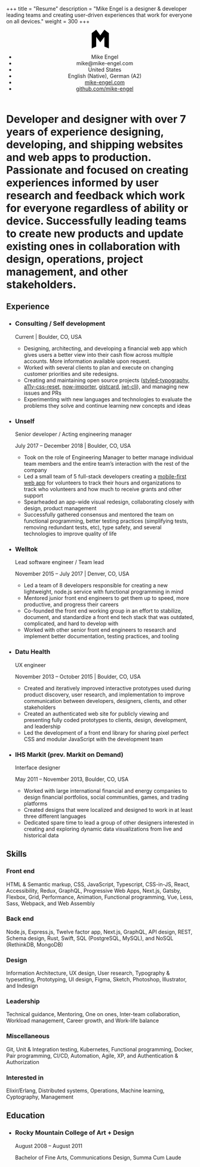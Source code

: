 +++
title = "Resume"
description = "Mike Engel is a designer & developer leading teams and creating user-driven experiences that work for everyone on all devices."
weight = 300
+++
<main class="site-constraint resume">
	<header class="resume-header">
		<svg
			class="logo"
			width="46px"
			height="50px"
			viewBox="0 0 46 50"
			version="1.1"
			xmlns="http://www.w3.org/2000/svg"
			xmlns:xlink="http://www.w3.org/1999/xlink"
		>
			<path d="M0,9.26966292 L0,50 L12,44.9438202 L12,0 L0,9.26966292 Z M46,9.26966292 L46,50 L34,44.9438202 L34,0 L46,9.26966292 Z M12,0 L12,19.1964286 L23,33.59375 L23,14.9619223 L12,0 Z M34,0 L34,19.1964286 L23,33.59375 L23,14.9619223 L34,0 Z"></path>
		</svg>
		<ul class="plain-list resume-meta">
			<li>Mike Engel</li>
			<li>mike@mike-engel.com</li>
			<li>United States</li>
			<li>English (Native), German (A2)</li>
			<li class="hide-from-screen">
				<a href="https://mike-engel.com">mike-engel.com</a>
			</li>
			<li>
				<a href="https://github.com/mike-engel">
					github.com/mike-engel
				</a>
			</li>
		</ul>
	</header>
	<h1 class="h3 resume-summary">
		Developer and designer with over 7 years of experience designing,
		developing, and shipping websites and web apps to production. Passionate
		and focused on creating experiences informed by user research and
		feedback which work for everyone regardless of ability or device.
		Successfully leading teams to create new products and update existing
		ones in collaboration with design, operations, project management, and
		other stakeholders.
	</h1>
	<h2 id="experience">
		Experience
	</h2>
	<ul class="plain-list resume-experience">
		<li>
			<h3>Consulting / Self development</h3>
			<p class="h5 text--darker">
				Current | Boulder, CO, USA
			</p>
			<ul>
				<li>
					Designing, architecting, and developing a financial web app which
					gives users a better view into their cash flow across multiple
					accounts. More information available upon request.
				</li>
				<li>
					Worked with several clients to plan and execute on changing
					customer priorities and site redesigns.
				</li>
				<li>
					Creating and maintaining open source projects
					(<a href="https://github.com/mike-engel/styled-typography" target="_blank" rel="noopener noreferrer">styled-typography</a>,
					<a href="https://github.com/mike-engel/a11y-css-reset" target="_blank" rel="noopener noreferrer">a11y-css-reset</a>,
					<a href="https://github.com/mike-engel/now-importer" target="_blank" rel="noopener noreferrer">now-importer</a>,
					<a href="https://github.com/mike-engel/gistcard" target="_blank" rel="noopener noreferrer">gistcard</a>,
					<a href="https://github.com/mike-engel/jwt-cli" target="_blank" rel="noopener noreferrer">jwt-cli</a>), and managing new issues and PRs
				</li>
				<li>
					Experimenting with new languages and technologies to evaluate the
					problems they solve and continue learning new concepts and ideas
				</li>
			</ul>
		</li>
		<li>
			<h3>Unself</h3>
			<p class="h5">Senior developer / Acting engineering manager</p>
			<p class="h5 text--darker">
				July 2017 &ndash; December 2018 | Boulder, CO, USA
			</p>
			<ul>
				<li>
					Took on the role of Engineering Manager to better manage
					individual team members and the entire team’s interaction with the
					rest of the company
				</li>
				<li>
					Led a small team of 5 full-stack developers creating a
					<a href="https://unself.com" target="_blank" rel="noopener noreferrer">mobile-first web app</a>
					for volunteers to track their hours and organizations to track who
					volunteers and how much to receive grants and other support
				</li>
				<li>
					Spearheaded an app-wide visual redesign, collaborating closely
					with design, product management
				</li>
				<li>
					Successfully gathered consensus and mentored the team on
					functional programming, better testing practices (simplifying
					tests, removing redundant tests, etc), type safety, and several
					technologies to improve quality of life
				</li>
			</ul>
		</li>
		<li>
			<h3>Welltok</h3>
			<p class="h5">Lead software engineer / Team lead</p>
			<p class="h5 text--darker">
				November 2015 &ndash; July 2017 | Denver, CO, USA
			</p>
			<ul>
				<li>
					Led a team of 8 developers responsible for creating a new
					lightweight, node.js service with functional programming in mind
				</li>
				<li>
					Mentored junior front end engineers to get them up to speed, more
					productive, and progress their careers
				</li>
				<li>
					Co-founded the front end working group in an effort to stabilize,
					document, and standardize a front end tech stack that was
					outdated, complicated, and hard to develop with
				</li>
				<li>
					Worked with other senior front end engineers to research and
					implement better documentation, testing practices, and tooling
				</li>
			</ul>
		</li>
		<li>
			<h3>Datu Health</h3>
			<p class="h5">UX engineer</p>
			<p class="h5 text--darker">
				November 2013 &ndash; October 2015 | Boulder, CO, USA
			</p>
			<ul>
				<li>
					Created and iteratively improved interactive prototypes used
					during product discovery, user research, and implementation to
					improve communication between developers, designers, clients, and
					other stakeholders
				</li>
				<li>
					Created an authenticated web site for publicly viewing and
					presenting fully coded prototypes to clients, design, development,
					and leadership
				</li>
				<li>
					Led the development of a front end library for sharing pixel
					perfect CSS and modular JavaScript with the development team
				</li>
			</ul>
		</li>
		<li>
			<h3>IHS Markit (prev. Markit on Demand)</h3>
			<p class="h5">Interface designer</p>
			<p class="h5 text--darker">
				May 2011 &ndash; November 2013, Boulder, CO, USA
			</p>
			<ul>
				<li>
					Worked with large international financial and energy companies to
					design financial portfolios, social communities, games, and
					trading platforms
				</li>
				<li>
					Created designs that were localized and designed to work in at
					least three different languages
				</li>
				<li>
					Dedicated spare time to lead a group of other designers interested
					in creating and exploring dynamic data visualizations from live
					and historical data
				</li>
			</ul>
		</li>
	</ul>
	<h2 id="skills">
		Skills
	</h2>
	<h3>Front end</h3>
	<p>
		HTML & Semantic markup, CSS, JavaScript, Typescript, CSS-in-JS, React,
		Accessibility, Redux, GraphQL, Progressive Web Apps, Next.js, Gatsby,
		Flexbox, Grid, Performance, Animation, Functional programming, Vue,
		Less, Sass, Webpack, and Web Assembly
	</p>
	<h3>Back end</h3>
	<p>
		Node.js, Express.js, Twelve factor app, Next.js, GraphQL, API design,
		REST, Schema design, Rust, Swift, SQL (PostgreSQL, MySQL), and NoSQL
		(RethinkDB, MongoDB)
	</p>
	<h3>Design</h3>
	<p>
		Information Architecture, UX design, User research, Typography &
		typesetting, Prototyping, UI design, Figma, Sketch, Photoshop,
		Illustrator, and Indesign
	</p>
	<h3>Leadership</h3>
	<p>
		Technical guidance, Mentoring, One on ones, Inter-team collaboration,
		Workload management, Career growth, and Work-life balance
	</p>
	<h3>Miscellaneous</h3>
	<p>
		Git, Unit & Integration testing, Kubernetes, Functional programming,
		Docker, Pair programming, CI/CD, Automation, Agile, XP, and
		Authentication & Authorization
	</p>
	<h3>Interested in</h3>
	<p>
		Elixir/Erlang, Distributed systems, Operations, Machine learning,
		Cyptography, Management
	</p>
	<h2 id="education">
		Education
	</h2>
	<ul class="plain-list resume-education">
		<li>
			<h3>Rocky Mountain College of Art + Design</h3>
			<p class="h5 text--darker">
				August 2008 &ndash; August 2011
			</p>
			<p>
				Bachelor of Fine Arts, Communications Design, Summa Cum Laude
			</p>
		</li>
	</ul>
</main>